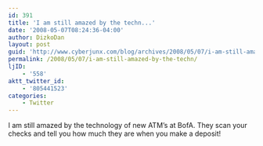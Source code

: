 ```yaml
---
id: 391
title: 'I am still amazed by the techn...'
date: '2008-05-07T08:24:36-04:00'
author: DizkoDan
layout: post
guid: 'http://www.cyberjunx.com/blog/archives/2008/05/07/i-am-still-amazed-by-the-techn/'
permalink: /2008/05/07/i-am-still-amazed-by-the-techn/
ljID:
    - '558'
aktt_twitter_id:
    - '805441523'
categories:
    - Twitter
---
```


I am still amazed by the technology of new ATM’s at BofA. They scan your checks and tell you how much they are when you make a deposit!